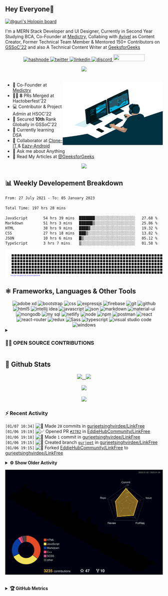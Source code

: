 ## Hey Everyone👋

[![@guri's Holopin board](https://holopin.io/api/user/board?user=guri)](https://holopin.io/@guri)

<!-- About Me -->

I'm a MERN Stack Developer and UI Designer, Currently in Second Year Studying BCA, Co-Founder at [Medictry](https://www.linkedin.com/company/89489745/admin/), Collabing with [Aviyel](https://aviyel.com/discussions) as Content Creator, Former Technical Team Member & Mentored 150+ Contributors on [GSSoC'22](https://gssoc.girlscript.tech/) and also A Technical Content Writer at [GeeksforGeeks](https://www.geeksforgeeks.org/)  

<p align="center">
    <a href="https://gurjeet.hashnode.dev/" target="_blank">
    <img src="https://img.shields.io/badge/@gurjeetsingh-5C87FE?style=for-the-badge&logo=hashnode&logoColor=white" width="130" height="22" alt="hashnode">
    <a href="https://twitter.com/__gurii__" target="_blank">   
    <img src="https://img.shields.io/badge/@__gurii__-1DA1F2?style=for-the-badge&logo=twitter&logoColor=white" width="105" height="22" alt="twitter">
    <a href="https://www.linkedin.com/in/gurjeet-singh-virdee-25a476199/" target="_blank">
    <img src="https://img.shields.io/badge/Gurjeet%20Singh%20Virdee-1976D2?style=for-the-badge&logo=linkedin&logoColor=white" width="150" height="22" alt="linkedin">
    <a href="https://discordapp.com/users/916597112882495510" target="_blank">
    <img src="https://img.shields.io/badge/@Guri-5865F2?style=for-the-badge&logo=discord&logoColor=white" width="80" height="22" alt="discord">
    <a href = "mailto: gurjeetsinghvirdee@gmail.com" target="_blank"><img src="https://img.shields.io/badge/Say, Hello-D74E43?style=for-the-badge&logo=gmail&logoColor=white" width="100" height="22"></a>
 </p>
 
<div align="center"> 
<img src="https://api.visitorbadge.io/api/visitors?path=https%3A%2F%2Fgithub.com%2Fgurjeetsinghvirdee%2Fgurjeetsinghvirdee&label=VISITORS&labelColor=%23007EC6&countColor=%23ggg" />
</div>

<img src="https://www.animatedimages.org/data/media/562/animated-line-image-0111.gif" width="1000" height="2" />
  
<ul align="left">
    <img align="right" src="https://github.com/gurjeetsinghvirdee/gurjeetsinghvirdee/blob/main/src/Assets/vector.gif" width="320" height="200" />
  <li> 🏢 Co-Founder at <a href="https://www.linkedin.com/company/medictry/">Medictry</a>
  <li> 🧑‍💻 <strong>8</strong> PRs Merged at Hactoberfest'22 </li>
  <li> 💻 Contributor & Project Admin at HSOC'22 </li>
  <li> 🎉 Secured <strong>10th</strong> Rank Globally in GSSoC'22 </li>
  <li> 🏫 Currently learning DSA </li>
  <li> 🤝 Collaborator at <a href="https://github.com/Rayman-Sodhi/Clone-IT"> Clone-IT </a> & <a href="https://github.com/utkarsh006/Eazy-Android"> Eazy-Android </a>
  </li>
  <li> 💬 Ask me about Anything </li>
  <li> 📕 Read My Articles at 
    <a href="https://auth.geeksforgeeks.org/user/gurjeetsinghvirdee/articles" target="_blank">@GeeksforGeeks</a>
  </li>
</ul>  

<!------------------------------------------- Spotify Profile --------------------------------------------->

<div align="center">
    <a href="https://spotify-github-profile.vercel.app/api/view.svg?uid=31xcftnaufneyotbwgeuezrzheky&redirect=true"><img src="https://spotify-github-profile.vercel.app/api/view.svg?uid=31xcftnaufneyotbwgeuezrzheky&cover_image=false&theme=default&bar_color=53b14f&bar_color_cover=true" /></a>
</div>    

## 📊 Weekly Developement Breakdown
  
<!--START_SECTION:waka-->

```text
From: 27 July 2021 - To: 05 January 2023

Total Time: 197 hrs 28 mins

JavaScript       54 hrs 39 mins  ███████░░░░░░░░░░░░░░░░░░   27.68 %
Markdown         51 hrs 3 mins   ██████▒░░░░░░░░░░░░░░░░░░   25.86 %
HTML             38 hrs 9 mins   ████▓░░░░░░░░░░░░░░░░░░░░   19.32 %
CSS              27 hrs 18 mins  ███▒░░░░░░░░░░░░░░░░░░░░░   13.82 %
JSON             10 hrs 6 mins   █▒░░░░░░░░░░░░░░░░░░░░░░░   05.12 %
TypeScript       3 hrs 7 mins    ▒░░░░░░░░░░░░░░░░░░░░░░░░   01.58 %
```

<!--END_SECTION:waka--> 

<!----------------------------------GIT ARTWORK------------------------------------->        
        
<p align="center">
    <img src="https://github.com/gurjeetsinghvirdee/gurjeetsinghvirdee/blob/main/gitartwork.svg" />
</p> 

## ⚛️ Frameworks, Languages & Other Tools        
 
<div align="center">
        <img src="https://img.shields.io/badge/Adobe%20XD-470137?style=for-the-badge&logo=Adobe%20XD&logoColor=#FF61F6" alt="adobe xd" /> 
        <img src="https://img.shields.io/badge/Bootstrap-563D7C?style=for-the-badge&logo=bootstrap&logoColor=white" alt="bootstrap" />
        <img src="https://img.shields.io/badge/CSS3-1572B6?style=for-the-badge&logo=css3&logoColor=white" alt="css" />
        <img src="https://img.shields.io/badge/Express.js-000000?style=for-the-badge&logo=express&logoColor=white" alt="expressjs" />
        <img src="https://img.shields.io/badge/firebase-ffca28?style=for-the-badge&logo=firebase&logoColor=black" alt="firebase" />
        <img src="https://img.shields.io/badge/Git-F05032?style=for-the-badge&logo=github&logoColor=white" alt="git" />
        <img src="https://img.shields.io/badge/Github-000000?style=for-the-badge&logo=github&logoColor=white" alt="github" />
        <img src="https://img.shields.io/badge/HTML5-E34F26?style=for-the-badge&logo=html5&logoColor=white" alt="html5" />
        <img src="https://img.shields.io/badge/IntelliJIDEA-000000.svg?style=for-the-badge&logo=intellij-idea&logoColor=white" alt="intellij idea" />
        <img src="https://img.shields.io/badge/JavaScript-F7DF1E?style=for-the-badge&logo=javascript&logoColor=black" alt="javascript" />
        <img src="https://img.shields.io/badge/json-3A3A3A?style=for-the-badge&logo=json&logoColor=fff" alt="json" />
        <img src="https://img.shields.io/badge/markdown-499bea?style=for-the-badge&logo=markdown&logoColor=white" alt="markdown" />
        <img src="https://img.shields.io/badge/Material%20UI-007FFF?style=for-the-badge&logo=mui&logoColor=white" alt="material-ui" />  
        <img src="https://img.shields.io/badge/MongoDB-4EA94B?style=for-the-badge&logo=mongodb&logoColor=white" alt="mongodb" />
        <img src="https://img.shields.io/badge/MySQL-4479A1?style=for-the-badge&logo=mysql&logoColor=white" alt="my sql" />
        <img src="https://img.shields.io/badge/netlify-30C8C9?style=for-the-badge&logo=netlify&logoColor=white" alt="netlify" />
        <img src="https://img.shields.io/badge/node.js-6DA55F?style=for-the-badge&logo=node.js&logoColor=white" alt="node" />
        <img src="https://img.shields.io/badge/npm-CB3837?style=for-the-badge&logo=npm&logoColor=white" alt="npm" />
        <img src="https://img.shields.io/badge/postman-E95723?style=for-the-badge&logo=postman&logoColor=white" alt="postman" />
        <img src="https://img.shields.io/badge/React-20232A?style=for-the-badge&logo=react&logoColor=61DAFB" alt="react" />
        <img src="https://img.shields.io/badge/React_Router-CA4245?style=for-the-badge&logo=react-router&logoColor=white" alt="react-router" />
        <img src="https://img.shields.io/badge/Redux-593D88?style=for-the-badge&logo=redux&logoColor=white" alt="redux" />
        <img src="https://img.shields.io/badge/Sass-cf649a?style=for-the-badge&logo=sass&logoColor=white" alt="Sass" />
        <img src="https://img.shields.io/badge/Typescript-3178c6?style=for-the-badge&logo=typescript&logoColor=ffffff" alt="typescript" />
        <img src="https://img.shields.io/badge/Visual_Studio_Code-0078D4?style=for-the-badge&logo=visual%20studio%20code&logoColor=white" alt="visual studio code" />
        <img src="https://img.shields.io/badge/windows-0078D6?style=for-the-badge&logo=windows&logoColor=fff" alt="windows" />
</div>
        
<!---------------------- OPEN SOUCRE CONTRIBUTIONS ---------------------->
        
<details>
    <summary><h3> 👨‍💻 OPEN SOURCE CONTRIBUTIONS</h3></summary>  
    
|S.No.|Open Source Program |Duration| Contribution |Role|Rewards|
|---------|--------|-------|-------|----|-----|    
| 1. | GirlScript Summer Of Code | 1st Mar - 31st May 2022 | [Click Here](https://docs.google.com/document/d/15t_iThcyiNgIuAUmTJ9Utjy1ccxwTGZXy_0n8VYsHLE/edit?usp=sharing) | Contributor | [Link](https://drive.google.com/drive/folders/1gYYFepBLm09uATAZ9_Nh34opop_0nfCi?usp=sharing) |    
| 2. | GirlScript Summer Of Code | 1st Mar - 31st May 2022 | [Bundli-Frontend](https://github.com/Ayush7614/Bundli-Frontend) & [WebDev-ProjectKart](https://github.com/khushi-purwar/WebDev-ProjectKart) | Mentor | [Link](https://drive.google.com/drive/folders/1d0gDnPh8gR8qU61g-fWLEhahhshR8PXh?usp=sharing) |
| 3. | GirlScript Summer Of Code | 1st Mar - 31st July 2022 | Discord Moderator | Technical Team | T-Shirt [Link](https://drive.google.com/drive/folders/1B2jDXyXA-L-XXypvaNzrpXRTVY7GW-04?usp=sharing) |
| 4. | Hack Club RAIT | 1st July - 30st September 2022 | [Click Here](https://docs.google.com/document/d/1_ZutQmDbGkuFsbypF2oX_jbmFMf7OV-X4kr8xVs5J0w) | Contributor | [Link](https://drive.google.com/file/d/1Km6kXQU3NWr8OkWnaHB7-vLfEjhffplE/view?usp=sharing) |
| 5. | Hacktoberfest | 1st October - 31st October 2022 | [Click Here](https://docs.google.com/document/d/1mv27yGR7-SsIDOinqsYDnFutXHG49awhzvZYaEna3rM) | Contributor | T-Shirt & Stickers | 
    
</details>
        
## 💫 Github Stats
        
<div align="center">
 <a href="https://github-readme-streak-stats.herokuapp.com/?user=gurjeetsinghvirdee&theme=synthwave" target="_blank">
   <img width="45%" src="https://github-readme-streak-stats.herokuapp.com/?user=gurjeetsinghvirdee&theme=synthwave" /> &nbsp;
 </a>
    
 <a href="https://github-readme-stats.vercel.app/api?username=gurjeetsinghvirdee&show_icons=true&theme=synthwave&include_all_commits=true" target="_blank">
  <img width="45%" src="https://github-readme-stats.vercel.app/api?username=gurjeetsinghvirdee&show_icons=true&theme=synthwave&include_all_commits=true" />
 </a>
</div>      
  
<img src="https://www.animatedimages.org/data/media/562/animated-line-image-0111.gif" width="1000" height="2" />

<div align="center">
    <a href="https://github-profile-trophy.vercel.app/?username=gurjeetsinghvirdee&theme=radical" target="_blank">
        <img src="https://github-profile-trophy.vercel.app/?username=gurjeetsinghvirdee&column=4&row=2&theme=radical" />
    </a>
</diV>

<img src="https://www.animatedimages.org/data/media/562/animated-line-image-0111.gif" width="1000" height="2" />
        
<div align="center">
   <a href="https://github-readme-stats.vercel.app/api/top-langs/?username=gurjeetsinghvirdee&layout=compact&theme=synthwave&langs_count=15" target="_blank">
       <img width="43%" src="https://github-readme-stats.vercel.app/api/top-langs/?username=gurjeetsinghvirdee&layout=compact&theme=synthwave&langs_count=15" />  
   </a> 
</div>   
        
### ⚡ Recent Activity     
        
<!--START_SECTION:activity-->  
`[01/07 10:34]` <img alt="📝" src="https://github.com/cheesits456/github-activity-readme/raw/master/icons/commit.png" align="top" height="18"> Made `20` commits in [gurjeetsinghvirdee/LinkFree](https://github.com/gurjeetsinghvirdee/LinkFree)  
`[01/06 19:19]` <img alt="✅" src="https://github.com/cheesits456/github-activity-readme/raw/master/icons/pr-open.png" align="top" height="18"> Opened PR [`#2782`](https://github.com//EddieHubCommunity/LinkFree/pull/2782 'Update myself') in [EddieHubCommunity/LinkFree](https://github.com/EddieHubCommunity/LinkFree)  
`[01/06 19:18]` <img alt="📝" src="https://github.com/cheesits456/github-activity-readme/raw/master/icons/commit.png" align="top" height="18"> Made `1` commit in [gurjeetsinghvirdee/LinkFree](https://github.com/gurjeetsinghvirdee/LinkFree)  
`[01/06 19:15]` <img alt="📂" src="https://github.com/cheesits456/github-activity-readme/raw/master/icons/create-branch.png" align="top" height="18"> Created branch [`gurjeet`](https://github.com/gurjeetsinghvirdee/LinkFree/tree/gurjeet) in [gurjeetsinghvirdee/LinkFree](https://github.com/gurjeetsinghvirdee/LinkFree)  
`[01/06 19:15]` <img alt="🍴" src="https://github.com/cheesits456/github-activity-readme/raw/master/icons/fork.png" align="top" height="18"> Forked [EddieHubCommunity/LinkFree](https://github.com/EddieHubCommunity/LinkFree) to [gurjeetsinghvirdee/LinkFree](https://github.com/gurjeetsinghvirdee/LinkFree)  

<details><summary><b> ⚙️ Show Older Activity</b></summary>

`[01/06 19:13]` <img alt="📝" src="https://github.com/cheesits456/github-activity-readme/raw/master/icons/commit.png" align="top" height="18"> Made `2` commits in [gurjeetsinghvirdee/LinkFree](https://github.com/gurjeetsinghvirdee/LinkFree)  
`[01/06 19:13]` <img alt="🎉" src="https://github.com/cheesits456/github-activity-readme/raw/master/icons/merge.png" align="top" height="18"> Merged PR [`#4`](https://github.com//gurjeetsinghvirdee/LinkFree/pull/4 'Revert "Gurjeet"') in [gurjeetsinghvirdee/LinkFree](https://github.com/gurjeetsinghvirdee/LinkFree)  
`[01/06 19:13]` <img alt="✅" src="https://github.com/cheesits456/github-activity-readme/raw/master/icons/pr-open.png" align="top" height="18"> Opened PR [`#4`](https://github.com//gurjeetsinghvirdee/LinkFree/pull/4 'Revert "Gurjeet"') in [gurjeetsinghvirdee/LinkFree](https://github.com/gurjeetsinghvirdee/LinkFree)  
`[01/06 19:13]` <img alt="📂" src="https://github.com/cheesits456/github-activity-readme/raw/master/icons/create-branch.png" align="top" height="18"> Created branch [`revert-3-gurjeet`](https://github.com/gurjeetsinghvirdee/LinkFree/tree/revert-3-gurjeet) in [gurjeetsinghvirdee/LinkFree](https://github.com/gurjeetsinghvirdee/LinkFree)  
`[01/06 19:13]` <img alt="❌" src="https://github.com/cheesits456/github-activity-readme/raw/master/icons/delete.png" align="top" height="18"> Deleted `gurjeet` from [gurjeetsinghvirdee/LinkFree](https://github.com/gurjeetsinghvirdee/LinkFree)  
`[01/06 19:12]` <img alt="🎉" src="https://github.com/cheesits456/github-activity-readme/raw/master/icons/merge.png" align="top" height="18"> Merged PR [`#3`](https://github.com//gurjeetsinghvirdee/LinkFree/pull/3 'Gurjeet') in [gurjeetsinghvirdee/LinkFree](https://github.com/gurjeetsinghvirdee/LinkFree)  
`[01/06 19:12]` <img alt="📝" src="https://github.com/cheesits456/github-activity-readme/raw/master/icons/commit.png" align="top" height="18"> Made `3` commits in [gurjeetsinghvirdee/LinkFree](https://github.com/gurjeetsinghvirdee/LinkFree)  
`[01/06 19:12]` <img alt="✅" src="https://github.com/cheesits456/github-activity-readme/raw/master/icons/pr-open.png" align="top" height="18"> Opened PR [`#3`](https://github.com//gurjeetsinghvirdee/LinkFree/pull/3 'Gurjeet') in [gurjeetsinghvirdee/LinkFree](https://github.com/gurjeetsinghvirdee/LinkFree)  
`[01/06 19:11]` <img alt="📂" src="https://github.com/cheesits456/github-activity-readme/raw/master/icons/create-branch.png" align="top" height="18"> Created branch [`updateme`](https://github.com/gurjeetsinghvirdee/LinkFree/tree/updateme) in [gurjeetsinghvirdee/LinkFree](https://github.com/gurjeetsinghvirdee/LinkFree)  
`[01/06 19:10]` <img alt="📝" src="https://github.com/cheesits456/github-activity-readme/raw/master/icons/commit.png" align="top" height="18"> Made `295` commits in [gurjeetsinghvirdee/LinkFree](https://github.com/gurjeetsinghvirdee/LinkFree)  
`[01/06 11:19]` <img alt="➕" src="https://github.com/cheesits456/github-activity-readme/raw/master/icons/create-repo.png" align="top" height="18"> Created repository [gurjeetsinghvirdee/stackoverflow-clone](https://github.com/gurjeetsinghvirdee/stackoverflow-clone)  
`[01/06 11:19]` <img alt="📂" src="https://github.com/cheesits456/github-activity-readme/raw/master/icons/create-branch.png" align="top" height="18"> Created branch [`main`](https://github.com/gurjeetsinghvirdee/stackoverflow-clone/tree/main) in [gurjeetsinghvirdee/stackoverflow-clone](https://github.com/gurjeetsinghvirdee/stackoverflow-clone)  
`[01/05 13:44]` <img alt="📝" src="https://github.com/cheesits456/github-activity-readme/raw/master/icons/commit.png" align="top" height="18"> Made `1` commit in [gurjeetsinghvirdee/gurjeetsinghvirdee](https://github.com/gurjeetsinghvirdee/gurjeetsinghvirdee)  
`[01/05 13:38]` <img alt="🗣" src="https://github.com/cheesits456/github-activity-readme/raw/master/icons/comment.png" align="top" height="18"> Commented on [`#514`](https://github.com//alexandresanlim/Badges4-README.md-Profile/issues/514 'Activity Graph Updated') in [alexandresanlim/Badges4-README.md-Profile](https://github.com/alexandresanlim/Badges4-README.md-Profile)  
`[01/05 13:36]` <img alt="📝" src="https://github.com/cheesits456/github-activity-readme/raw/master/icons/commit.png" align="top" height="18"> Made `1` commit in [gurjeetsinghvirdee/Badges4-README.md-Profile](https://github.com/gurjeetsinghvirdee/Badges4-README.md-Profile)  
`[01/05 13:24]` <img alt="🗣" src="https://github.com/cheesits456/github-activity-readme/raw/master/icons/comment.png" align="top" height="18"> Commented on [`#514`](https://github.com//alexandresanlim/Badges4-README.md-Profile/issues/514 'Activity Graph Updated') in [alexandresanlim/Badges4-README.md-Profile](https://github.com/alexandresanlim/Badges4-README.md-Profile)  
`[01/05 10:50]` <img alt="📝" src="https://github.com/cheesits456/github-activity-readme/raw/master/icons/commit.png" align="top" height="18"> Made `192` commits in [gurjeetsinghvirdee/markdown-badges](https://github.com/gurjeetsinghvirdee/markdown-badges)  
`[01/04 19:54]` <img alt="📝" src="https://github.com/cheesits456/github-activity-readme/raw/master/icons/commit.png" align="top" height="18"> Made `3` commits in [gurjeetsinghvirdee/Badges4-README.md-Profile](https://github.com/gurjeetsinghvirdee/Badges4-README.md-Profile)  
`[01/03 20:25]` <img alt="🗣" src="https://github.com/cheesits456/github-activity-readme/raw/master/icons/comment.png" align="top" height="18"> Commented on [`#514`](https://github.com//alexandresanlim/Badges4-README.md-Profile/issues/514 'Activity Graph Updated') in [alexandresanlim/Badges4-README.md-Profile](https://github.com/alexandresanlim/Badges4-README.md-Profile)  
`[01/03 20:24]` <img alt="📝" src="https://github.com/cheesits456/github-activity-readme/raw/master/icons/commit.png" align="top" height="18"> Made `3` commits in [gurjeetsinghvirdee/Badges4-README.md-Profile](https://github.com/gurjeetsinghvirdee/Badges4-README.md-Profile)  
`[01/03 20:24]` <img alt="🎉" src="https://github.com/cheesits456/github-activity-readme/raw/master/icons/merge.png" align="top" height="18"> Merged PR [`#1`](https://github.com//gurjeetsinghvirdee/Badges4-README.md-Profile/pull/1 'new badge added') in [gurjeetsinghvirdee/Badges4-README.md-Profile](https://github.com/gurjeetsinghvirdee/Badges4-README.md-Profile)  
`[01/03 20:24]` <img alt="✅" src="https://github.com/cheesits456/github-activity-readme/raw/master/icons/pr-open.png" align="top" height="18"> Opened PR [`#1`](https://github.com//gurjeetsinghvirdee/Badges4-README.md-Profile/pull/1 'new badge added') in [gurjeetsinghvirdee/Badges4-README.md-Profile](https://github.com/gurjeetsinghvirdee/Badges4-README.md-Profile)  
`[01/03 20:19]` <img alt="📝" src="https://github.com/cheesits456/github-activity-readme/raw/master/icons/commit.png" align="top" height="18"> Made `1` commit in [gurjeetsinghvirdee/Badges4-README.md-Profile](https://github.com/gurjeetsinghvirdee/Badges4-README.md-Profile)  
`[01/03 20:16]` <img alt="📂" src="https://github.com/cheesits456/github-activity-readme/raw/master/icons/create-branch.png" align="top" height="18"> Created branch [`framework`](https://github.com/gurjeetsinghvirdee/Badges4-README.md-Profile/tree/framework) in [gurjeetsinghvirdee/Badges4-README.md-Profile](https://github.com/gurjeetsinghvirdee/Badges4-README.md-Profile)  
`[01/03 19:42]` <img alt="✅" src="https://github.com/cheesits456/github-activity-readme/raw/master/icons/pr-open.png" align="top" height="18"> Opened PR [`#514`](https://github.com//alexandresanlim/Badges4-README.md-Profile/pull/514 'Activity Graph Updated') in [alexandresanlim/Badges4-README.md-Profile](https://github.com/alexandresanlim/Badges4-README.md-Profile)  
`[01/03 19:39]` <img alt="📝" src="https://github.com/cheesits456/github-activity-readme/raw/master/icons/commit.png" align="top" height="18"> Made `217` commits in [gurjeetsinghvirdee/Badges4-README.md-Profile](https://github.com/gurjeetsinghvirdee/Badges4-README.md-Profile)  
`[01/03 19:19]` <img alt="📝" src="https://github.com/cheesits456/github-activity-readme/raw/master/icons/commit.png" align="top" height="18"> Made `4` commits in [gurjeetsinghvirdee/gssoc-website-new](https://github.com/gurjeetsinghvirdee/gssoc-website-new)  
`[01/03 19:06]` <img alt="📝" src="https://github.com/cheesits456/github-activity-readme/raw/master/icons/commit.png" align="top" height="18"> Made `2` commits in [gurjeetsinghvirdee/gurjeetsinghvirdee](https://github.com/gurjeetsinghvirdee/gurjeetsinghvirdee)  
`[01/03 17:54]` <img alt="📝" src="https://github.com/cheesits456/github-activity-readme/raw/master/icons/commit.png" align="top" height="18"> Made `1` commit in [gurjeetsinghvirdee/LinkFree](https://github.com/gurjeetsinghvirdee/LinkFree)  
`[01/03 17:54]` <img alt="❌" src="https://github.com/cheesits456/github-activity-readme/raw/master/icons/delete.png" align="top" height="18"> Deleted `imgbot` from [gurjeetsinghvirdee/LinkFree](https://github.com/gurjeetsinghvirdee/LinkFree)  
`[01/03 17:54]` <img alt="❌" src="https://github.com/cheesits456/github-activity-readme/raw/master/icons/pr-close.png" align="top" height="18"> Closed PR [`#2`](https://github.com//gurjeetsinghvirdee/LinkFree/pull/2 '[ImgBot] Optimize images') in [gurjeetsinghvirdee/LinkFree](https://github.com/gurjeetsinghvirdee/LinkFree)  
`[01/03 17:52]` <img alt="📝" src="https://github.com/cheesits456/github-activity-readme/raw/master/icons/commit.png" align="top" height="18"> Made `8` commits in [gurjeetsinghvirdee/LinkFree](https://github.com/gurjeetsinghvirdee/LinkFree)  
`[01/03 17:51]` <img alt="📝" src="https://github.com/cheesits456/github-activity-readme/raw/master/icons/commit.png" align="top" height="18"> Made `5` commits in [gurjeetsinghvirdee/Clone-IT](https://github.com/gurjeetsinghvirdee/Clone-IT)  
`[01/03 17:49]` <img alt="❗️" src="https://github.com/cheesits456/github-activity-readme/raw/master/icons/issue.png" align="top" height="18"> Reopened issue [`#711`](https://github.com//Rayman-Sodhi/Clone-IT/issues/711 'Airbnb clone related bugs') in [Rayman-Sodhi/Clone-IT](https://github.com/Rayman-Sodhi/Clone-IT)  
`[01/03 17:49]` <img alt="🗣" src="https://github.com/cheesits456/github-activity-readme/raw/master/icons/comment.png" align="top" height="18"> Commented on [`#711`](https://github.com//Rayman-Sodhi/Clone-IT/issues/711 'Airbnb clone related bugs') in [Rayman-Sodhi/Clone-IT](https://github.com/Rayman-Sodhi/Clone-IT)  
`[01/03 17:47]` <img alt="🗣" src="https://github.com/cheesits456/github-activity-readme/raw/master/icons/comment.png" align="top" height="18"> Commented on [`#711`](https://github.com//Rayman-Sodhi/Clone-IT/issues/711 'Airbnb clone related bugs') in [Rayman-Sodhi/Clone-IT](https://github.com/Rayman-Sodhi/Clone-IT)  
`[01/03 17:45]` <img alt="📝" src="https://github.com/cheesits456/github-activity-readme/raw/master/icons/commit.png" align="top" height="18"> Made `1` commit in [Rayman-Sodhi/Clone-IT](https://github.com/Rayman-Sodhi/Clone-IT)  
`[01/03 14:17]` <img alt="🗣" src="https://github.com/cheesits456/github-activity-readme/raw/master/icons/comment.png" align="top" height="18"> Commented on [`#2620`](https://github.com//EddieHubCommunity/LinkFree/issues/2620 'Updated My Profile') in [EddieHubCommunity/LinkFree](https://github.com/EddieHubCommunity/LinkFree)  
`[01/03 13:13]` <img alt="📝" src="https://github.com/cheesits456/github-activity-readme/raw/master/icons/commit.png" align="top" height="18"> Made `2` commits in [gurjeetsinghvirdee/EduTech](https://github.com/gurjeetsinghvirdee/EduTech)  
`[01/03 13:03]` <img alt="❌" src="https://github.com/cheesits456/github-activity-readme/raw/master/icons/pr-close.png" align="top" height="18"> Closed PR [`#2619`](https://github.com//EddieHubCommunity/LinkFree/pull/2619 'Update My profile') in [EddieHubCommunity/LinkFree](https://github.com/EddieHubCommunity/LinkFree)  
`[01/03 13:03]` <img alt="✅" src="https://github.com/cheesits456/github-activity-readme/raw/master/icons/pr-open.png" align="top" height="18"> Opened PR [`#2620`](https://github.com//EddieHubCommunity/LinkFree/pull/2620 'Updated My Profile') in [EddieHubCommunity/LinkFree](https://github.com/EddieHubCommunity/LinkFree)  
`[01/03 13:00]` <img alt="✅" src="https://github.com/cheesits456/github-activity-readme/raw/master/icons/pr-open.png" align="top" height="18"> Opened PR [`#2619`](https://github.com//EddieHubCommunity/LinkFree/pull/2619 'Update My profile') in [EddieHubCommunity/LinkFree](https://github.com/EddieHubCommunity/LinkFree)  
`[01/03 12:58]` <img alt="📝" src="https://github.com/cheesits456/github-activity-readme/raw/master/icons/commit.png" align="top" height="18"> Made `6` commits in [gurjeetsinghvirdee/LinkFree](https://github.com/gurjeetsinghvirdee/LinkFree)  
`[01/03 12:58]` <img alt="📂" src="https://github.com/cheesits456/github-activity-readme/raw/master/icons/create-branch.png" align="top" height="18"> Created branch [`gurjeet`](https://github.com/gurjeetsinghvirdee/LinkFree/tree/gurjeet) in [gurjeetsinghvirdee/LinkFree](https://github.com/gurjeetsinghvirdee/LinkFree)  
`[01/03 12:00]` <img alt="📝" src="https://github.com/cheesits456/github-activity-readme/raw/master/icons/commit.png" align="top" height="18"> Made `1000` commits in [gurjeetsinghvirdee/LinkFree](https://github.com/gurjeetsinghvirdee/LinkFree)  
`[01/01 16:49]` <img alt="📝" src="https://github.com/cheesits456/github-activity-readme/raw/master/icons/commit.png" align="top" height="18"> Made `4` commits in [Rayman-Sodhi/Clone-IT](https://github.com/Rayman-Sodhi/Clone-IT)  
`[01/01 16:37]` <img alt="🗣" src="https://github.com/cheesits456/github-activity-readme/raw/master/icons/comment.png" align="top" height="18"> Commented on [`#711`](https://github.com//Rayman-Sodhi/Clone-IT/issues/711 'Airbnb clone related bugs') in [Rayman-Sodhi/Clone-IT](https://github.com/Rayman-Sodhi/Clone-IT)  
`[12/31 18:43]` <img alt="🎉" src="https://github.com/cheesits456/github-activity-readme/raw/master/icons/merge.png" align="top" height="18"> Merged PR [`#1`](https://github.com//gurjeetsinghvirdee/EduTech/pull/1 '[ImgBot] Optimize images') in [gurjeetsinghvirdee/EduTech](https://github.com/gurjeetsinghvirdee/EduTech)  
`[12/31 18:43]` <img alt="📝" src="https://github.com/cheesits456/github-activity-readme/raw/master/icons/commit.png" align="top" height="18"> Made `2` commits in [gurjeetsinghvirdee/EduTech](https://github.com/gurjeetsinghvirdee/EduTech)  
`[12/31 18:05]` <img alt="⭐" src="https://github.com/cheesits456/github-activity-readme/raw/master/icons/star.png" align="top" height="18"> Starred [gurjeetsinghvirdee/EduTech](https://github.com/gurjeetsinghvirdee/EduTech)  
`[12/31 18:04]` <img alt="⭐" src="https://github.com/cheesits456/github-activity-readme/raw/master/icons/star.png" align="top" height="18"> Starred [gurjeetsinghvirdee/EduTech](https://github.com/gurjeetsinghvirdee/EduTech)  
`[12/31 18:00]` <img alt="📝" src="https://github.com/cheesits456/github-activity-readme/raw/master/icons/commit.png" align="top" height="18"> Made `1` commit in [gurjeetsinghvirdee/gurjeetsinghvirdee](https://github.com/gurjeetsinghvirdee/gurjeetsinghvirdee)  
`[12/31 17:59]` <img alt="📝" src="https://github.com/cheesits456/github-activity-readme/raw/master/icons/commit.png" align="top" height="18"> Made `43` commits in [gurjeetsinghvirdee/EduTech](https://github.com/gurjeetsinghvirdee/EduTech)  
`[12/23 15:22]` <img alt="📝" src="https://github.com/cheesits456/github-activity-readme/raw/master/icons/commit.png" align="top" height="18"> Made `1` commit in [gurjeetsinghvirdee/Clone-IT](https://github.com/gurjeetsinghvirdee/Clone-IT)  
`[12/15 23:12]` <img alt="📝" src="https://github.com/cheesits456/github-activity-readme/raw/master/icons/commit.png" align="top" height="18"> Made `22` commits in [gurjeetsinghvirdee/roadmaps](https://github.com/gurjeetsinghvirdee/roadmaps)  
`[12/10 17:37]` <img alt="📝" src="https://github.com/cheesits456/github-activity-readme/raw/master/icons/commit.png" align="top" height="18"> Made `2` commits in [Rayman-Sodhi/Clone-IT](https://github.com/Rayman-Sodhi/Clone-IT)  
`[12/10 17:37]` <img alt="🎉" src="https://github.com/cheesits456/github-activity-readme/raw/master/icons/merge.png" align="top" height="18"> Merged PR [`#710`](https://github.com//Rayman-Sodhi/Clone-IT/pull/710 'Update README.md') in [Rayman-Sodhi/Clone-IT](https://github.com/Rayman-Sodhi/Clone-IT)  
`[12/10 17:37]` <img alt="✅" src="https://github.com/cheesits456/github-activity-readme/raw/master/icons/pr-open.png" align="top" height="18"> Opened PR [`#710`](https://github.com//Rayman-Sodhi/Clone-IT/pull/710 'Update README.md') in [Rayman-Sodhi/Clone-IT](https://github.com/Rayman-Sodhi/Clone-IT)  
`[12/09 16:18]` <img alt="📝" src="https://github.com/cheesits456/github-activity-readme/raw/master/icons/commit.png" align="top" height="18"> Made `1` commit in [gurjeetsinghvirdee/Clone-IT](https://github.com/gurjeetsinghvirdee/Clone-IT)  
`[12/09 16:05]` <img alt="🍴" src="https://github.com/cheesits456/github-activity-readme/raw/master/icons/fork.png" align="top" height="18"> Forked [Kritika30032002/Top_Secrets](https://github.com/Kritika30032002/Top_Secrets) to [gurjeetsinghvirdee/Top_Secrets](https://github.com/gurjeetsinghvirdee/Top_Secrets)  
`[12/07 18:52]` <img alt="📝" src="https://github.com/cheesits456/github-activity-readme/raw/master/icons/commit.png" align="top" height="18"> Made `37` commits in [gurjeetsinghvirdee/EduTech](https://github.com/gurjeetsinghvirdee/EduTech)  
`[12/06 10:21]` <img alt="📝" src="https://github.com/cheesits456/github-activity-readme/raw/master/icons/commit.png" align="top" height="18"> Made `1` commit in [gurjeetsinghvirdee/gurjeetsinghvirdee](https://github.com/gurjeetsinghvirdee/gurjeetsinghvirdee)  
`[11/24 20:00]` <img alt="📝" src="https://github.com/cheesits456/github-activity-readme/raw/master/icons/commit.png" align="top" height="18"> Made `2` commits in [gurjeetsinghvirdee/angular](https://github.com/gurjeetsinghvirdee/angular)  
`[11/24 20:00]` <img alt="🎉" src="https://github.com/cheesits456/github-activity-readme/raw/master/icons/merge.png" align="top" height="18"> Merged PR [`#2`](https://github.com//gurjeetsinghvirdee/angular/pull/2 'Bump engine.io from 6.2.0 to 6.2.1') in [gurjeetsinghvirdee/angular](https://github.com/gurjeetsinghvirdee/angular)  
`[11/24 19:59]` <img alt="📝" src="https://github.com/cheesits456/github-activity-readme/raw/master/icons/commit.png" align="top" height="18"> Made `2` commits in [gurjeetsinghvirdee/angular](https://github.com/gurjeetsinghvirdee/angular)  
`[11/24 19:59]` <img alt="🎉" src="https://github.com/cheesits456/github-activity-readme/raw/master/icons/merge.png" align="top" height="18"> Merged PR [`#1`](https://github.com//gurjeetsinghvirdee/angular/pull/1 'Bump loader-utils from 2.0.2 to 2.0.4') in [gurjeetsinghvirdee/angular](https://github.com/gurjeetsinghvirdee/angular)  
`[11/24 19:57]` <img alt="📝" src="https://github.com/cheesits456/github-activity-readme/raw/master/icons/commit.png" align="top" height="18"> Made `2` commits in [gurjeetsinghvirdee/skillvalley-assesment](https://github.com/gurjeetsinghvirdee/skillvalley-assesment)  
`[11/24 19:57]` <img alt="🎉" src="https://github.com/cheesits456/github-activity-readme/raw/master/icons/merge.png" align="top" height="18"> Merged PR [`#2`](https://github.com//gurjeetsinghvirdee/skillvalley-assesment/pull/2 'Bump loader-utils and react-scripts') in [gurjeetsinghvirdee/skillvalley-assesment](https://github.com/gurjeetsinghvirdee/skillvalley-assesment)  
`[11/22 18:22]` <img alt="📝" src="https://github.com/cheesits456/github-activity-readme/raw/master/icons/commit.png" align="top" height="18"> Made `3` commits in [utkarsh006/Eazy-Android](https://github.com/utkarsh006/Eazy-Android)  
`[11/22 18:22]` <img alt="🎉" src="https://github.com/cheesits456/github-activity-readme/raw/master/icons/merge.png" align="top" height="18"> Merged PR [`#65`](https://github.com//utkarsh006/Eazy-Android/pull/65 'Broken Link fixed') in [utkarsh006/Eazy-Android](https://github.com/utkarsh006/Eazy-Android)  
`[11/22 18:21]` <img alt="✅" src="https://github.com/cheesits456/github-activity-readme/raw/master/icons/pr-open.png" align="top" height="18"> Opened PR [`#65`](https://github.com//utkarsh006/Eazy-Android/pull/65 'Broken Link fixed') in [utkarsh006/Eazy-Android](https://github.com/utkarsh006/Eazy-Android)  
`[11/22 18:16]` <img alt="📝" src="https://github.com/cheesits456/github-activity-readme/raw/master/icons/commit.png" align="top" height="18"> Made `6` commits in [gurjeetsinghvirdee/Eazy-Android](https://github.com/gurjeetsinghvirdee/Eazy-Android)  
`[11/22 17:57]` <img alt="❗️" src="https://github.com/cheesits456/github-activity-readme/raw/master/icons/issue.png" align="top" height="18"> Opened issue [`#302`](https://github.com//WeMakeDevs/roadmaps/issues/302 'Replace the Hacker Club Hackerabad expired discord link with new link') in [WeMakeDevs/roadmaps](https://github.com/WeMakeDevs/roadmaps)  
`[11/22 17:49]` <img alt="📝" src="https://github.com/cheesits456/github-activity-readme/raw/master/icons/commit.png" align="top" height="18"> Made `23` commits in [gurjeetsinghvirdee/roadmaps](https://github.com/gurjeetsinghvirdee/roadmaps)  
`[11/21 20:22]` <img alt="📝" src="https://github.com/cheesits456/github-activity-readme/raw/master/icons/commit.png" align="top" height="18"> Made `5` commits in [gurjeetsinghvirdee/EduTech](https://github.com/gurjeetsinghvirdee/EduTech)  
`[11/15 15:27]` <img alt="📝" src="https://github.com/cheesits456/github-activity-readme/raw/master/icons/commit.png" align="top" height="18"> Made `12` commits in [gurjeetsinghvirdee/udemy](https://github.com/gurjeetsinghvirdee/udemy)  
`[11/14 13:18]` <img alt="❌" src="https://github.com/cheesits456/github-activity-readme/raw/master/icons/delete.png" align="top" height="18"> Deleted `main` from [gurjeetsinghvirdee/udemy](https://github.com/gurjeetsinghvirdee/udemy)  
`[11/14 13:16]` <img alt="📝" src="https://github.com/cheesits456/github-activity-readme/raw/master/icons/commit.png" align="top" height="18"> Made `1` commit in [gurjeetsinghvirdee/udemy](https://github.com/gurjeetsinghvirdee/udemy)  
`[11/14 13:12]` <img alt="📂" src="https://github.com/cheesits456/github-activity-readme/raw/master/icons/create-branch.png" align="top" height="18"> Created branch [`master`](https://github.com/gurjeetsinghvirdee/udemy/tree/master) in [gurjeetsinghvirdee/udemy](https://github.com/gurjeetsinghvirdee/udemy)  
`[11/14 13:04]` <img alt="➕" src="https://github.com/cheesits456/github-activity-readme/raw/master/icons/create-repo.png" align="top" height="18"> Created repository [gurjeetsinghvirdee/udemy](https://github.com/gurjeetsinghvirdee/udemy)  
`[11/14 13:04]` <img alt="📂" src="https://github.com/cheesits456/github-activity-readme/raw/master/icons/create-branch.png" align="top" height="18"> Created branch [`main`](https://github.com/gurjeetsinghvirdee/udemy/tree/main) in [gurjeetsinghvirdee/udemy](https://github.com/gurjeetsinghvirdee/udemy)  
`[11/10 14:27]` <img alt="⭐" src="https://github.com/cheesits456/github-activity-readme/raw/master/icons/star.png" align="top" height="18"> Starred [khushbumaheshwarii/TinDog](https://github.com/khushbumaheshwarii/TinDog)  
`[11/08 15:31]` <img alt="✅" src="https://github.com/cheesits456/github-activity-readme/raw/master/icons/pr-open.png" align="top" height="18"> Opened PR [`#1`](https://github.com//ishikagoyal02/My-Personal-Website/pull/1 'Fixed most of the things') in [ishikagoyal02/My-Personal-Website](https://github.com/ishikagoyal02/My-Personal-Website)  
`[11/08 15:25]` <img alt="📝" src="https://github.com/cheesits456/github-activity-readme/raw/master/icons/commit.png" align="top" height="18"> Made `3` commits in [gurjeetsinghvirdee/My-Personal-Website](https://github.com/gurjeetsinghvirdee/My-Personal-Website)  
`[11/08 14:50]` <img alt="🍴" src="https://github.com/cheesits456/github-activity-readme/raw/master/icons/fork.png" align="top" height="18"> Forked [ishikagoyal02/My-Personal-Website](https://github.com/ishikagoyal02/My-Personal-Website) to [gurjeetsinghvirdee/My-Personal-Website](https://github.com/gurjeetsinghvirdee/My-Personal-Website)  
`[11/07 17:11]` <img alt="📝" src="https://github.com/cheesits456/github-activity-readme/raw/master/icons/commit.png" align="top" height="18"> Made `2` commits in [gurjeetsinghvirdee/gurjeetsinghvirdee](https://github.com/gurjeetsinghvirdee/gurjeetsinghvirdee)  
`[11/05 15:36]` <img alt="🗣" src="https://github.com/cheesits456/github-activity-readme/raw/master/icons/comment.png" align="top" height="18"> Commented on [`#1`](https://github.com//khushbumaheshwarii/TinDog/issues/1 'Fixed padding') in [khushbumaheshwarii/TinDog](https://github.com/khushbumaheshwarii/TinDog)  
`[11/05 15:36]` <img alt="✅" src="https://github.com/cheesits456/github-activity-readme/raw/master/icons/pr-open.png" align="top" height="18"> Opened PR [`#1`](https://github.com//khushbumaheshwarii/TinDog/pull/1 'Fixed padding') in [khushbumaheshwarii/TinDog](https://github.com/khushbumaheshwarii/TinDog)  
`[11/05 15:34]` <img alt="📝" src="https://github.com/cheesits456/github-activity-readme/raw/master/icons/commit.png" align="top" height="18"> Made `2` commits in [gurjeetsinghvirdee/TinDog](https://github.com/gurjeetsinghvirdee/TinDog)  
`[11/05 15:34]` <img alt="🎉" src="https://github.com/cheesits456/github-activity-readme/raw/master/icons/merge.png" align="top" height="18"> Merged PR [`#1`](https://github.com//gurjeetsinghvirdee/TinDog/pull/1 '[ImgBot] Optimize images') in [gurjeetsinghvirdee/TinDog](https://github.com/gurjeetsinghvirdee/TinDog)  
`[11/05 15:34]` <img alt="📝" src="https://github.com/cheesits456/github-activity-readme/raw/master/icons/commit.png" align="top" height="18"> Made `1` commit in [gurjeetsinghvirdee/TinDog](https://github.com/gurjeetsinghvirdee/TinDog)  
`[11/05 15:09]` <img alt="🍴" src="https://github.com/cheesits456/github-activity-readme/raw/master/icons/fork.png" align="top" height="18"> Forked [khushbumaheshwarii/TinDog](https://github.com/khushbumaheshwarii/TinDog) to [gurjeetsinghvirdee/TinDog](https://github.com/gurjeetsinghvirdee/TinDog)  
`[11/05 14:54]` <img alt="📝" src="https://github.com/cheesits456/github-activity-readme/raw/master/icons/commit.png" align="top" height="18"> Made `4` commits in [gurjeetsinghvirdee/moving-car-animation](https://github.com/gurjeetsinghvirdee/moving-car-animation)  
`[11/04 18:21]` <img alt="📝" src="https://github.com/cheesits456/github-activity-readme/raw/master/icons/commit.png" align="top" height="18"> Made `3` commits in [utkarsh006/LeetCode-Grind](https://github.com/utkarsh006/LeetCode-Grind)  
`[11/03 13:39]` <img alt="📝" src="https://github.com/cheesits456/github-activity-readme/raw/master/icons/commit.png" align="top" height="18"> Made `1` commit in [gurjeetsinghvirdee/Eazy-Android](https://github.com/gurjeetsinghvirdee/Eazy-Android)  
`[11/02 15:50]` <img alt="📝" src="https://github.com/cheesits456/github-activity-readme/raw/master/icons/commit.png" align="top" height="18"> Made `1` commit in [gurjeetsinghvirdee/gurjeetsinghvirdee](https://github.com/gurjeetsinghvirdee/gurjeetsinghvirdee)  
`[11/01 04:36]` <img alt="📝" src="https://github.com/cheesits456/github-activity-readme/raw/master/icons/commit.png" align="top" height="18"> Made `1` commit in [utkarsh006/LeetCode-Grind](https://github.com/utkarsh006/LeetCode-Grind)  
`[11/01 04:33]` <img alt="📝" src="https://github.com/cheesits456/github-activity-readme/raw/master/icons/commit.png" align="top" height="18"> Made `1` commit in [utkarsh006/Eazy-Android](https://github.com/utkarsh006/Eazy-Android)  
`[10/31 17:35]` <img alt="📝" src="https://github.com/cheesits456/github-activity-readme/raw/master/icons/commit.png" align="top" height="18"> Made `1` commit in [khushi-purwar/WebDev-ProjectKart](https://github.com/khushi-purwar/WebDev-ProjectKart)  
`[10/30 17:16]` <img alt="📝" src="https://github.com/cheesits456/github-activity-readme/raw/master/icons/commit.png" align="top" height="18"> Made `1` commit in [gurjeetsinghvirdee/moving-car-animation](https://github.com/gurjeetsinghvirdee/moving-car-animation)  
`[10/30 17:07]` <img alt="✅" src="https://github.com/cheesits456/github-activity-readme/raw/master/icons/pr-open.png" align="top" height="18"> Opened PR [`#4`](https://github.com//ishikagoyal02/moving-car-animation/pull/4 'wheel and track adjustment') in [ishikagoyal02/moving-car-animation](https://github.com/ishikagoyal02/moving-car-animation)  
`[10/30 17:06]` <img alt="📝" src="https://github.com/cheesits456/github-activity-readme/raw/master/icons/commit.png" align="top" height="18"> Made `8` commits in [gurjeetsinghvirdee/moving-car-animation](https://github.com/gurjeetsinghvirdee/moving-car-animation)  
`[10/30 16:25]` <img alt="🎉" src="https://github.com/cheesits456/github-activity-readme/raw/master/icons/merge.png" align="top" height="18"> Merged PR [`#1`](https://github.com//gurjeetsinghvirdee/moving-car-animation/pull/1 '[ImgBot] Optimize images') in [gurjeetsinghvirdee/moving-car-animation](https://github.com/gurjeetsinghvirdee/moving-car-animation)  
`[10/30 16:24]` <img alt="❌" src="https://github.com/cheesits456/github-activity-readme/raw/master/icons/pr-close.png" align="top" height="18"> Closed PR [`#3`](https://github.com//ishikagoyal02/moving-car-animation/pull/3 'wheel alignment fixed') in [ishikagoyal02/moving-car-animation](https://github.com/ishikagoyal02/moving-car-animation)  
`[10/30 16:24]` <img alt="📝" src="https://github.com/cheesits456/github-activity-readme/raw/master/icons/commit.png" align="top" height="18"> Made `2` commits in [gurjeetsinghvirdee/moving-car-animation](https://github.com/gurjeetsinghvirdee/moving-car-animation)  
`[10/30 16:24]` <img alt="✅" src="https://github.com/cheesits456/github-activity-readme/raw/master/icons/pr-open.png" align="top" height="18"> Opened PR [`#3`](https://github.com//ishikagoyal02/moving-car-animation/pull/3 'wheel alignment fixed') in [ishikagoyal02/moving-car-animation](https://github.com/ishikagoyal02/moving-car-animation)  
`[10/30 16:22]` <img alt="📝" src="https://github.com/cheesits456/github-activity-readme/raw/master/icons/commit.png" align="top" height="18"> Made `1` commit in [gurjeetsinghvirdee/moving-car-animation](https://github.com/gurjeetsinghvirdee/moving-car-animation)  
`[10/30 15:26]` <img alt="✅" src="https://github.com/cheesits456/github-activity-readme/raw/master/icons/pr-open.png" align="top" height="18"> Opened PR [`#1`](https://github.com//ishikagoyal02/moving-car-animation/pull/1 'improved game functions') in [ishikagoyal02/moving-car-animation](https://github.com/ishikagoyal02/moving-car-animation)  
`[10/30 15:26]` <img alt="📝" src="https://github.com/cheesits456/github-activity-readme/raw/master/icons/commit.png" align="top" height="18"> Made `1` commit in [gurjeetsinghvirdee/moving-car-animation](https://github.com/gurjeetsinghvirdee/moving-car-animation)  
`[10/30 15:16]` <img alt="🍴" src="https://github.com/cheesits456/github-activity-readme/raw/master/icons/fork.png" align="top" height="18"> Forked [ishikagoyal02/moving-car-animation](https://github.com/ishikagoyal02/moving-car-animation) to [gurjeetsinghvirdee/moving-car-animation](https://github.com/gurjeetsinghvirdee/moving-car-animation)  
`[10/29 21:48]` <img alt="📝" src="https://github.com/cheesits456/github-activity-readme/raw/master/icons/commit.png" align="top" height="18"> Made `2` commits in [gurjeetsinghvirdee/Eazy-Android](https://github.com/gurjeetsinghvirdee/Eazy-Android)  
`[10/29 21:36]` <img alt="📝" src="https://github.com/cheesits456/github-activity-readme/raw/master/icons/commit.png" align="top" height="18"> Made `3` commits in [gurjeetsinghvirdee/Clone-IT](https://github.com/gurjeetsinghvirdee/Clone-IT)  
`[10/29 21:24]` <img alt="📝" src="https://github.com/cheesits456/github-activity-readme/raw/master/icons/commit.png" align="top" height="18"> Made `5` commits in [gurjeetsinghvirdee/gurjeetsinghvirdee](https://github.com/gurjeetsinghvirdee/gurjeetsinghvirdee)  
`[10/27 17:57]` <img alt="📝" src="https://github.com/cheesits456/github-activity-readme/raw/master/icons/commit.png" align="top" height="18"> Made `1` commit in [gurjeetsinghvirdee/Eazy-Android](https://github.com/gurjeetsinghvirdee/Eazy-Android)  
`[10/26 16:43]` <img alt="📝" src="https://github.com/cheesits456/github-activity-readme/raw/master/icons/commit.png" align="top" height="18"> Made `1` commit in [gurjeetsinghvirdee/gurjeetsinghvirdee](https://github.com/gurjeetsinghvirdee/gurjeetsinghvirdee)  
`[10/25 16:19]` <img alt="📝" src="https://github.com/cheesits456/github-activity-readme/raw/master/icons/commit.png" align="top" height="18"> Made `2` commits in [gurjeetsinghvirdee/Canvas-Art](https://github.com/gurjeetsinghvirdee/Canvas-Art)  
`[10/23 20:02]` <img alt="🍴" src="https://github.com/cheesits456/github-activity-readme/raw/master/icons/fork.png" align="top" height="18"> Forked [IOSD/IOSD-BPIT-Hacktoberfest-2022](https://github.com/IOSD/IOSD-BPIT-Hacktoberfest-2022) to [gurjeetsinghvirdee/IOSD-BPIT-Hacktoberfest-2022](https://github.com/gurjeetsinghvirdee/IOSD-BPIT-Hacktoberfest-2022)  
`[10/22 23:38]` <img alt="📝" src="https://github.com/cheesits456/github-activity-readme/raw/master/icons/commit.png" align="top" height="18"> Made `2` commits in [gurjeetsinghvirdee/Canvas-Art](https://github.com/gurjeetsinghvirdee/Canvas-Art)  
`[10/22 22:48]` <img alt="📝" src="https://github.com/cheesits456/github-activity-readme/raw/master/icons/commit.png" align="top" height="18"> Made `1` commit in [gurjeetsinghvirdee/gurjeetsinghvirdee](https://github.com/gurjeetsinghvirdee/gurjeetsinghvirdee)  
`[10/22 22:43]` <img alt="📝" src="https://github.com/cheesits456/github-activity-readme/raw/master/icons/commit.png" align="top" height="18"> Made `4` commits in [gurjeetsinghvirdee/Canvas-Art](https://github.com/gurjeetsinghvirdee/Canvas-Art)  
`[10/22 22:35]` <img alt="🎉" src="https://github.com/cheesits456/github-activity-readme/raw/master/icons/merge.png" align="top" height="18"> Merged PR [`#1`](https://github.com//gurjeetsinghvirdee/Canvas-Art/pull/1 '[ImgBot] Optimize images') in [gurjeetsinghvirdee/Canvas-Art](https://github.com/gurjeetsinghvirdee/Canvas-Art)  
`[10/22 22:34]` <img alt="📝" src="https://github.com/cheesits456/github-activity-readme/raw/master/icons/commit.png" align="top" height="18"> Made `2` commits in [gurjeetsinghvirdee/Canvas-Art](https://github.com/gurjeetsinghvirdee/Canvas-Art)  
`[10/22 21:56]` <img alt="📝" src="https://github.com/cheesits456/github-activity-readme/raw/master/icons/commit.png" align="top" height="18"> Made `1` commit in [gurjeetsinghvirdee/gurjeetsinghvirdee](https://github.com/gurjeetsinghvirdee/gurjeetsinghvirdee)  
`[10/22 21:43]` <img alt="📝" src="https://github.com/cheesits456/github-activity-readme/raw/master/icons/commit.png" align="top" height="18"> Made `1` commit in [gurjeetsinghvirdee/Canvas-Art](https://github.com/gurjeetsinghvirdee/Canvas-Art)  
`[10/22 21:23]` <img alt="📝" src="https://github.com/cheesits456/github-activity-readme/raw/master/icons/commit.png" align="top" height="18"> Made `1` commit in [gurjeetsinghvirdee/gurjeetsinghvirdee](https://github.com/gurjeetsinghvirdee/gurjeetsinghvirdee)  
`[10/22 18:37]` <img alt="📝" src="https://github.com/cheesits456/github-activity-readme/raw/master/icons/commit.png" align="top" height="18"> Made `1` commit in [utkarsh006/Eazy-Android](https://github.com/utkarsh006/Eazy-Android)  
`[10/22 18:35]` <img alt="📝" src="https://github.com/cheesits456/github-activity-readme/raw/master/icons/commit.png" align="top" height="18"> Made `5` commits in [gurjeetsinghvirdee/Eazy-Android](https://github.com/gurjeetsinghvirdee/Eazy-Android)  
`[10/22 18:07]` <img alt="📝" src="https://github.com/cheesits456/github-activity-readme/raw/master/icons/commit.png" align="top" height="18"> Made `2` commits in [gurjeetsinghvirdee/Canvas-Art](https://github.com/gurjeetsinghvirdee/Canvas-Art)  
`[10/22 18:04]` <img alt="📝" src="https://github.com/cheesits456/github-activity-readme/raw/master/icons/commit.png" align="top" height="18"> Made `9` commits in [gurjeetsinghvirdee/gurjeetsinghvirdee](https://github.com/gurjeetsinghvirdee/gurjeetsinghvirdee)  
`[10/22 14:26]` <img alt="📝" src="https://github.com/cheesits456/github-activity-readme/raw/master/icons/commit.png" align="top" height="18"> Made `4` commits in [gurjeetsinghvirdee/Canvas-Art](https://github.com/gurjeetsinghvirdee/Canvas-Art)  
`[10/21 16:08]` <img alt="📝" src="https://github.com/cheesits456/github-activity-readme/raw/master/icons/commit.png" align="top" height="18"> Made `3` commits in [gurjeetsinghvirdee/gurjeetsinghvirdee](https://github.com/gurjeetsinghvirdee/gurjeetsinghvirdee)  
`[10/19 08:52]` <img alt="📝" src="https://github.com/cheesits456/github-activity-readme/raw/master/icons/commit.png" align="top" height="18"> Made `2` commits in [gurjeetsinghvirdee/DSA-4-All](https://github.com/gurjeetsinghvirdee/DSA-4-All)  
`[10/18 18:39]` <img alt="❗️" src="https://github.com/cheesits456/github-activity-readme/raw/master/icons/issue.png" align="top" height="18"> Closed issue [`#6`](https://github.com//gurjeetsinghvirdee/first-contribution/issues/6 'I want to contribute ') in [gurjeetsinghvirdee/first-contribution](https://github.com/gurjeetsinghvirdee/first-contribution)  
`[10/18 18:39]` <img alt="🗣" src="https://github.com/cheesits456/github-activity-readme/raw/master/icons/comment.png" align="top" height="18"> Commented on [`#6`](https://github.com//gurjeetsinghvirdee/first-contribution/issues/6 'I want to contribute ') in [gurjeetsinghvirdee/first-contribution](https://github.com/gurjeetsinghvirdee/first-contribution)  
`[10/18 18:34]` <img alt="📝" src="https://github.com/cheesits456/github-activity-readme/raw/master/icons/commit.png" align="top" height="18"> Made `2` commits in [gurjeetsinghvirdee/first-contribution](https://github.com/gurjeetsinghvirdee/first-contribution)  
`[10/18 18:34]` <img alt="🎉" src="https://github.com/cheesits456/github-activity-readme/raw/master/icons/merge.png" align="top" height="18"> Merged PR [`#8`](https://github.com//gurjeetsinghvirdee/first-contribution/pull/8 'Added myself in Contributors.md') in [gurjeetsinghvirdee/first-contribution](https://github.com/gurjeetsinghvirdee/first-contribution)  
`[10/18 18:33]` <img alt="🔍" src="https://github.com/cheesits456/github-activity-readme/raw/master/icons/review.png" align="top" height="18"> Reviewed [`#8`](https://github.com//gurjeetsinghvirdee/first-contribution/pull/8 'Added myself in Contributors.md') in [gurjeetsinghvirdee/first-contribution](https://github.com/gurjeetsinghvirdee/first-contribution)  
`[10/18 17:39]` <img alt="📝" src="https://github.com/cheesits456/github-activity-readme/raw/master/icons/commit.png" align="top" height="18"> Made `1` commit in [gurjeetsinghvirdee/Canvas-Art](https://github.com/gurjeetsinghvirdee/Canvas-Art)  
`[10/17 13:28]` <img alt="📝" src="https://github.com/cheesits456/github-activity-readme/raw/master/icons/commit.png" align="top" height="18"> Made `8` commits in [gurjeetsinghvirdee/gurjeetsinghvirdee](https://github.com/gurjeetsinghvirdee/gurjeetsinghvirdee)  
`[10/16 19:41]` <img alt="📝" src="https://github.com/cheesits456/github-activity-readme/raw/master/icons/commit.png" align="top" height="18"> Made `3` commits in [gurjeetsinghvirdee/Canvas-Art](https://github.com/gurjeetsinghvirdee/Canvas-Art)  
`[10/16 16:05]` <img alt="📝" src="https://github.com/cheesits456/github-activity-readme/raw/master/icons/commit.png" align="top" height="18"> Made `2` commits in [gurjeetsinghvirdee/gurjeetsinghvirdee](https://github.com/gurjeetsinghvirdee/gurjeetsinghvirdee)  
`[10/16 15:06]` <img alt="📝" src="https://github.com/cheesits456/github-activity-readme/raw/master/icons/commit.png" align="top" height="18"> Made `3` commits in [utkarsh006/LeetCode-Grind](https://github.com/utkarsh006/LeetCode-Grind)  
`[10/16 14:36]` <img alt="📝" src="https://github.com/cheesits456/github-activity-readme/raw/master/icons/commit.png" align="top" height="18"> Made `31` commits in [gurjeetsinghvirdee/Eazy-Android](https://github.com/gurjeetsinghvirdee/Eazy-Android)  
`[10/16 14:33]` <img alt="📝" src="https://github.com/cheesits456/github-activity-readme/raw/master/icons/commit.png" align="top" height="18"> Made `2` commits in [gurjeetsinghvirdee/Canvas-Art](https://github.com/gurjeetsinghvirdee/Canvas-Art)  
`[10/15 10:51]` <img alt="📝" src="https://github.com/cheesits456/github-activity-readme/raw/master/icons/commit.png" align="top" height="18"> Made `9` commits in [gurjeetsinghvirdee/gurjeetsinghvirdee](https://github.com/gurjeetsinghvirdee/gurjeetsinghvirdee)  
`[10/14 17:27]` <img alt="📝" src="https://github.com/cheesits456/github-activity-readme/raw/master/icons/commit.png" align="top" height="18"> Made `6` commits in [gurjeetsinghvirdee/Canvas-Art](https://github.com/gurjeetsinghvirdee/Canvas-Art)  
`[10/14 08:24]` <img alt="📝" src="https://github.com/cheesits456/github-activity-readme/raw/master/icons/commit.png" align="top" height="18"> Made `12` commits in [gurjeetsinghvirdee/DSA-4-All](https://github.com/gurjeetsinghvirdee/DSA-4-All)  
`[10/13 14:09]` <img alt="📝" src="https://github.com/cheesits456/github-activity-readme/raw/master/icons/commit.png" align="top" height="18"> Made `1` commit in [gurjeetsinghvirdee/Canvas-Art](https://github.com/gurjeetsinghvirdee/Canvas-Art)  
`[10/12 09:09]` <img alt="📝" src="https://github.com/cheesits456/github-activity-readme/raw/master/icons/commit.png" align="top" height="18"> Made `3` commits in [gurjeetsinghvirdee/gurjeetsinghvirdee](https://github.com/gurjeetsinghvirdee/gurjeetsinghvirdee)  
`[10/12 07:46]` <img alt="📝" src="https://github.com/cheesits456/github-activity-readme/raw/master/icons/commit.png" align="top" height="18"> Made `2` commits in [gurjeetsinghvirdee/Canvas](https://github.com/gurjeetsinghvirdee/Canvas)  
`[10/12 07:38]` <img alt="📂" src="https://github.com/cheesits456/github-activity-readme/raw/master/icons/create-branch.png" align="top" height="18"> Created branch [`master`](https://github.com/gurjeetsinghvirdee/Canvas/tree/master) in [gurjeetsinghvirdee/Canvas](https://github.com/gurjeetsinghvirdee/Canvas)  
`[10/12 07:30]` <img alt="➕" src="https://github.com/cheesits456/github-activity-readme/raw/master/icons/create-repo.png" align="top" height="18"> Created repository [gurjeetsinghvirdee/Canvas](https://github.com/gurjeetsinghvirdee/Canvas)  
`[10/12 07:19]` <img alt="📝" src="https://github.com/cheesits456/github-activity-readme/raw/master/icons/commit.png" align="top" height="18"> Made `66` commits in [gurjeetsinghvirdee/DSA-4-All](https://github.com/gurjeetsinghvirdee/DSA-4-All)  
`[10/12 04:17]` <img alt="🗣" src="https://github.com/cheesits456/github-activity-readme/raw/master/icons/comment.png" align="top" height="18"> Commented on [`#148`](https://github.com//ayu8/DSA-4-All/issues/148 'Create combination_sum_III.cpp') in [ayu8/DSA-4-All](https://github.com/ayu8/DSA-4-All)  
`[10/11 07:48]` <img alt="🗣" src="https://github.com/cheesits456/github-activity-readme/raw/master/icons/comment.png" align="top" height="18"> Commented on [`#105`](https://github.com//Rayman-Sodhi/Clone-IT/issues/105 'Startbucks  hompage') in [Rayman-Sodhi/Clone-IT](https://github.com/Rayman-Sodhi/Clone-IT)  
`[10/11 07:48]` <img alt="🗣" src="https://github.com/cheesits456/github-activity-readme/raw/master/icons/comment.png" align="top" height="18"> Commented on [`#105`](https://github.com//Rayman-Sodhi/Clone-IT/issues/105 'Startbucks  hompage') in [Rayman-Sodhi/Clone-IT](https://github.com/Rayman-Sodhi/Clone-IT)  
`[10/10 17:01]` <img alt="📝" src="https://github.com/cheesits456/github-activity-readme/raw/master/icons/commit.png" align="top" height="18"> Made `2` commits in [gurjeetsinghvirdee/gurjeetsinghvirdee](https://github.com/gurjeetsinghvirdee/gurjeetsinghvirdee)  
`[10/08 17:28]` <img alt="❗️" src="https://github.com/cheesits456/github-activity-readme/raw/master/icons/issue.png" align="top" height="18"> Closed issue [`#3`](https://github.com//diwash007/PDF-Dark-Mode/issues/3 'Contribution Guidelines') in [diwash007/PDF-Dark-Mode](https://github.com/diwash007/PDF-Dark-Mode)  
`[10/08 17:27]` <img alt="❌" src="https://github.com/cheesits456/github-activity-readme/raw/master/icons/pr-close.png" align="top" height="18"> Closed PR [`#6`](https://github.com//diwash007/PDF-Dark-Mode/pull/6 'Guidelines added') in [diwash007/PDF-Dark-Mode](https://github.com/diwash007/PDF-Dark-Mode)  
`[10/08 06:59]` <img alt="📝" src="https://github.com/cheesits456/github-activity-readme/raw/master/icons/commit.png" align="top" height="18"> Made `4` commits in [gurjeetsinghvirdee/DSA-4-All](https://github.com/gurjeetsinghvirdee/DSA-4-All)  
`[10/08 06:58]` <img alt="📝" src="https://github.com/cheesits456/github-activity-readme/raw/master/icons/commit.png" align="top" height="18"> Made `136` commits in [gurjeetsinghvirdee/Dev-Geeks](https://github.com/gurjeetsinghvirdee/Dev-Geeks)  
`[10/07 20:48]` <img alt="📝" src="https://github.com/cheesits456/github-activity-readme/raw/master/icons/commit.png" align="top" height="18"> Made `2` commits in [gurjeetsinghvirdee/gurjeetsinghvirdee](https://github.com/gurjeetsinghvirdee/gurjeetsinghvirdee)  
`[10/07 09:56]` <img alt="📝" src="https://github.com/cheesits456/github-activity-readme/raw/master/icons/commit.png" align="top" height="18"> Made `13` commits in [gurjeetsinghvirdee/DSA-4-All](https://github.com/gurjeetsinghvirdee/DSA-4-All)  
`[10/07 09:11]` <img alt="✅" src="https://github.com/cheesits456/github-activity-readme/raw/master/icons/pr-open.png" align="top" height="18"> Opened PR [`#149`](https://github.com//ayu8/DSA-4-All/pull/149 'Create permutation_ll.cpp') in [ayu8/DSA-4-All](https://github.com/ayu8/DSA-4-All)  
`[10/07 09:10]` <img alt="📝" src="https://github.com/cheesits456/github-activity-readme/raw/master/icons/commit.png" align="top" height="18"> Made `1` commit in [gurjeetsinghvirdee/DSA-4-All](https://github.com/gurjeetsinghvirdee/DSA-4-All)  
`[10/07 09:07]` <img alt="📂" src="https://github.com/cheesits456/github-activity-readme/raw/master/icons/create-branch.png" align="top" height="18"> Created branch [`backtracking-ll`](https://github.com/gurjeetsinghvirdee/DSA-4-All/tree/backtracking-ll) in [gurjeetsinghvirdee/DSA-4-All](https://github.com/gurjeetsinghvirdee/DSA-4-All)  
`[10/07 09:06]` <img alt="📝" src="https://github.com/cheesits456/github-activity-readme/raw/master/icons/commit.png" align="top" height="18"> Made `469` commits in [gurjeetsinghvirdee/DSA-4-All](https://github.com/gurjeetsinghvirdee/DSA-4-All)  

</details>
<!--END_SECTION:activity-->

![](./profile-3d-contrib/profile-night-rainbow.svg)

<img src="https://www.animatedimages.org/data/media/562/animated-line-image-0111.gif" width="1000" height="2" />
       
<details>
    <summary> <b> 🏆 GitHub Metrics </b></summary>
        <img src="https://github.com/gurjeetsinghvirdee/gurjeetsinghvirdee/blob/main/github-metrics.svg" />
</details>   

<img src="https://www.animatedimages.org/data/media/562/animated-line-image-0111.gif" width="1000" height="2" />
